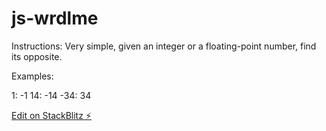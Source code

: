 # js-wrdlme

Instructions:
Very simple, given an integer or a floating-point number, find its opposite.

Examples:

1: -1
14: -14
-34: 34

[Edit on StackBlitz ⚡️](https://stackblitz.com/edit/js-wrdlme)